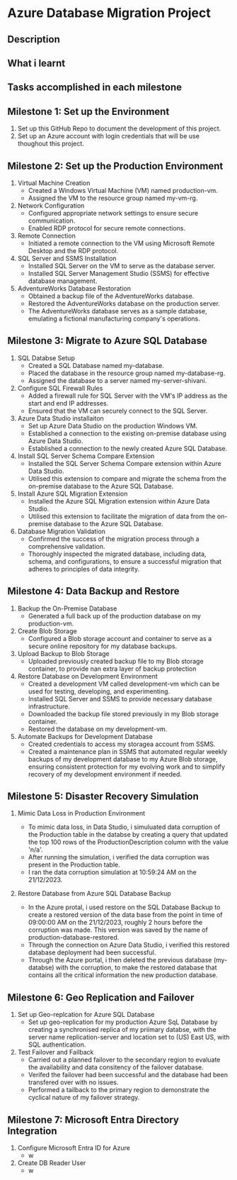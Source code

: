 # Azure Database Migration Project #  

## Description ##  


## What i learnt ##  


## Tasks accomplished in each milestone ##  
## Milestone 1: Set up the Environment ##
1.  Set up this GitHub Repo to document the development of this project.
2.  Set up an Azure account with login credentials that will be use thoughout this project.  


## Milestone 2: Set up the Production Environment ##
1. Virtual Machine Creation
    - Created a Windows Virtual Machine (VM) named production-vm.
    - Assigned the VM to the resource group named my-vm-rg.
2. Network Configuration
    - Configured appropriate network settings to ensure secure communication.
    - Enabled RDP protocol for secure remote connections.
3. Remote Connection
    - Initiated a remote connection to the VM using Microsoft Remote Desktop and the RDP protocol.
4. SQL Server and SSMS Installation
    - Installed SQL Server on the VM to serve as the database server.
    - Installed SQL Server Management Studio (SSMS) for effective database management.
5. AdventureWorks Database Restoration
    - Obtained a backup file of the AdventureWorks database.
    - Restored the AdventureWorks database on the production server.
    - The AdventureWorks database serves as a sample database, emulating a fictional manufacturing company's operations.

## Milestone 3: Migrate to Azure SQL Database ##
1. SQL Databse Setup
    - Created a SQL Database named my-database.
    - Placed the database in the resource group named my-database-rg.
    - Assigned the database to a server named my-server-shivani.
2. Configure SQL Firewall Rules
    - Added a firewall rule for SQL Server with the VM's IP address as the start and end IP addresses.
    - Ensured that the VM can securely connect to the SQL Server.
3. Azure Data Studio installaiton
    - Set up Azure Data Studio on the production Windows VM.
    - Established a connection to the existing on-premise database using Azure Data Studio.
    - Established a connection to the newly created Azure SQL Database.
4. Install SQL Server Schema Compare Extension
    - Installed the SQL Server Schema Compare extension within Azure Data Studio.
    - Utilised this extension to compare and migrate the schema from the on-premise database to the Azure SQL Database.
5. Install Azure SQL Migration Extension
    - Installed the Azure SQL Migration extension within Azure Data Studio.
    - Utilised this extension to facilitate the migration of data from the on-premise database to the Azure SQL Database.
6. Database Migration Validation
    - Confirmed the success of the migration process through a comprehensive validation.
    - Thoroughly inspected the migrated database, including data, schema, and configurations, to ensure a successful migration that adheres to principles of data integrity.

 ## Milestone 4: Data Backup and Restore ##
1. Backup the On-Premise Database
    - Generated a full back up of the production database on my production-vm.
2. Create Blob Storage
    - Configured a Blob storage account and container to serve as a secure online repository for my database backups.
3. Upload Backup to Blob Storage
    - Uploaded previously created backup file to my Blob storage container, to provide nan extra layer of backup protection
4. Restore Database on Development Environment
    - Created a development VM called development-vm which can be used for testing, developing, and experimenting.
    - Installed SQL Server and SSMS to provide necessary database infrastructure.
    - Downloaded the backup file stored previously in my Blob storage container.
    - Restored the database on my development-vm.
5. Automate Backups for Development Database
    - Created credentials to access my storagea account from SSMS.
    - Created a maintenance plan in SSMS that automated regular weekly backups of my development database to my Azure Blob storage, ensuring consistent protection for my evolving work and to simplify recovery of my development environment if needed.

## Milestone 5: Disaster Recovery Simulation ##
1. Mimic Data Loss in Production Environment
    - To mimic data loss, in Data Studio, i simuluated data corruption of the Production table in the databse by creating a query that updated the top 100 rows of the ProductionDescription column with the value 'n/a'.
    - After running the simulation, i verified the data corruption was present in the Production table.
    - I ran the data corruption simulation at 10:59:24 AM on the 21/12/2023.

3. Restore Database from Azure SQL Database Backup
    - In the Azure protal, i used restore on the SQL Database Backup to create a restored version of the data base from the point in time of 09:00:00 AM on the 21/12/2023, roughly 2 hours before the corruption was made. This version was saved by the name of production-database-restored.
    - Through the connection on Azure Data Studio, i verified this restored database deployment had been successful.
    - Through the Azure portal, i then deleted the previous database (my-databse) with the corruption, to make the restored database that contains all the critical information the new production database.

## Milestone 6: Geo Replication and Failover ##
1. Set up Geo-replcation for Azure SQL Database
    - Set up geo-replication for my production Azure SqL Database by creating a synchronised replica of my priimary databse, with the server name replication-server and location set to (US) East US, with SQL authentication.
2. Test Failover and Failback
    - Carried out a planned failover to the secondary region to evaluate the availability and data consitency of the failover database.
    - Verifed the failover had been successful and the database had been transfered over with no issues.
    - Performed a tailback to the primary region to demonstrate the cyclical nature of my failover strategy.

## Milestone 7: Microsoft Entra Directory Integration ##
1. Configure Microsoft Entra ID for Azure
    - w
2. Create DB Reader User
    - w
